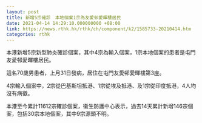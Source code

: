 ```yaml
---
layout: post
title: 新增5宗確診　本地個案1宗為友愛邨愛暉樓居民
date: 2021-04-14 14:29:10.000000000 +08:00
link: https://news.rthk.hk/rthk/ch/component/k2/1585733-20210414.htm
categories: rthk
---
```


本港新增5宗新型肺炎確診個案，其中4宗為輸入個案，1宗本地個案的患者是屯門友愛邨愛暉樓居民。

這名70歲男患者，上月31日發病，居住在屯門友愛邨愛暉樓第3座。

4宗輸入個案中，2宗從巴基斯坦抵港、1宗從埃及抵港、及1宗從印度抵港，4人均沒有病徵。

本港至今累計11612宗確診個案，衞生防護中心表示，過去14天累計新增146宗個案，包括30宗本地個案，其中9宗源頭不明。
